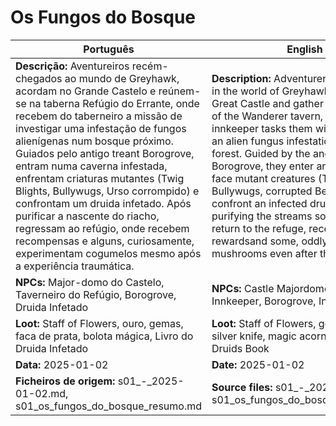 # Os Fungos do Bosque

| Português                                                                                                                                                                                                                                                                                                                                                                                                                                                                                                                                                                                                | English                                                                                                                                                                                                                                                                                                                                                                                                                                                                                                                                                           |
| -------------------------------------------------------------------------------------------------------------------------------------------------------------------------------------------------------------------------------------------------------------------------------------------------------------------------------------------------------------------------------------------------------------------------------------------------------------------------------------------------------------------------------------------------------------------------------------------------------- | ----------------------------------------------------------------------------------------------------------------------------------------------------------------------------------------------------------------------------------------------------------------------------------------------------------------------------------------------------------------------------------------------------------------------------------------------------------------------------------------------------------------------------------------------------------------- |
| **Descrição:** Aventureiros recém-chegados ao mundo de Greyhawk, acordam no Grande Castelo e reúnem-se na taberna Refúgio do Errante, onde recebem do taberneiro a missão de investigar uma infestação de fungos alienígenas num bosque próximo. Guiados pelo antigo treant Borogrove, entram numa caverna infestada, enfrentam criaturas mutantes (Twig Blights, Bullywugs, Urso corrompido) e confrontam um druida infetado. Após purificar a nascente do riacho, regressam ao refúgio, onde recebem recompensas e alguns, curiosamente, experimentam cogumelos mesmo após a experiência traumática. | **Description:** Adventurers newly arrived in the world of Greyhawk awaken in the Great Castle and gather at the Refuge of the Wanderer tavern, where the innkeeper tasks them with investigating an alien fungus infestation in a nearby forest. Guided by the ancient treant Borogrove, they enter an infested cave, face mutant creatures (Twig Blights, Bullywugs, corrupted Bear), and confront an infected druid. After purifying the streams source, they return to the refuge, receiving rewardsand some, oddly, eat mushrooms even after the ordeal. |
| **NPCs:** Major-domo do Castelo, Taverneiro do Refúgio, Borogrove, Druida Infetado                                                                                                                                                                                                                                                                                                                                                                                                                                                                                                                       | **NPCs:** Castle Majordomo, Refuge Innkeeper, Borogrove, Infected Druid                                                                                                                                                                                                                                                                                                                                                                                                                                                                                           |
| **Loot:** Staff of Flowers, ouro, gemas, faca de prata, bolota mágica, Livro do Druida Infetado                                                                                                                                                                                                                                                                                                                                                                                                                                                                                                          | **Loot:** Staff of Flowers, gold, gems, silver knife, magic acorn, Infected Druids Book                                                                                                                                                                                                                                                                                                                                                                                                                                                                          |
| **Data:** 2025-01-02                                                                                                                                                                                                                                                                                                                                                                                                                                                                                                                                                                                     | **Date:** 2025-01-02                                                                                                                                                                                                                                                                                                                                                                                                                                                                                                                                              |
| **Ficheiros de origem:** s01_-_2025-01-02.md, s01_os_fungos_do_bosque_resumo.md                                                                                                                                                                                                                                                                                                                                                                                                                                                                                                                          | **Source files:** s01_-_2025-01-02.md, s01_os_fungos_do_bosque_resumo.md                                                                                                                                                                                                                                                                                                                                                                                                                                                                                          |


















